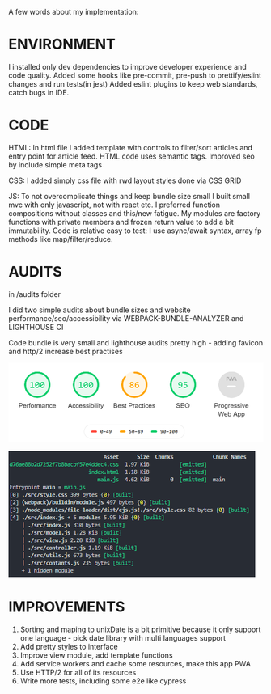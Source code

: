 A few words about my implementation:

# ENVIRONMENT

I installed only dev dependencies to improve developer experience and code quality.
Added some hooks like pre-commit, pre-push to prettify/eslint changes and run tests(in jest)
Added eslint plugins to keep web standards, catch bugs in IDE.

# CODE

HTML: In html file I added template with controls to filter/sort articles and entry point for article feed. HTML code uses semantic tags. Improved seo by include simple meta tags

CSS: I added simply css file with rwd layout styles done via CSS GRID

JS: To not overcomplicate things and keep bundle size small I built small mvc with only javascript, not with react etc.
I preferred function compositions without classes and this/new fatigue.
My modules are factory functions with private members and frozen return value to add a bit immutability.
Code is relative easy to test: I use async/await syntax, array fp methods like map/filter/reduce.

# AUDITS

in /audits folder

I did two simple audits about bundle sizes and website performance/seo/accessibility via WEBPACK-BUNDLE-ANALYZER and LIGHTHOUSE CI

Code bundle is very small and lighthouse audits pretty high - adding favicon and http/2 increase best practises

![](./audits/report.png)

![](./audits/report-bundle.png)

# IMPROVEMENTS

1. Sorting and maping to unixDate is a bit primitive because it only support one language - pick date library with multi languages support
2. Add pretty styles to interface
3. Improve view module, add template functions
4. Add service workers and cache some resources, make this app PWA
5. Use HTTP/2 for all of its resources
6. Write more tests, including some e2e like cypress
